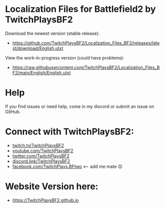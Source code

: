 # Localization Files for Battlefield2 by TwitchPlaysBF2

Download the newest version (stable release): 
* https://github.com/TwitchPlaysBF2/Localization_Files_BF2/releases/latest/download/English.utxt

View the work-in-progress version (could have problems): 
* https://raw.githubusercontent.com/TwitchPlaysBF2/Localization_Files_BF2/main/English/English.utxt

# Help

If you find issues or need help, come in my discord or submit an issue on GitHub.

# Connect with TwitchPlaysBF2:

 * [twitch.tv/TwitchPlaysBF2](https://Twitch.tv/TwitchPlaysBF2)
 * [youtube.com/TwitchPlaysBF2](https://www.youtube.com/channel/UCpdMQvwhDeUEKL7eYNJqK7Q)
 * [twitter.com/TwitchPlaysBF2](https://twitter.com/TwitchPlaysBF2)
 * [discord.link/TwitchPlaysBF2](https://discord.link/TwitchPlaysBF2)
 * [facebook.com/TwitchPlays.BFtwo](https://facebook.com/twitchplays.bftwo) <-- add me mate 😊

# Website Version here:
* https://TwitchPlaysBF2.github.io
